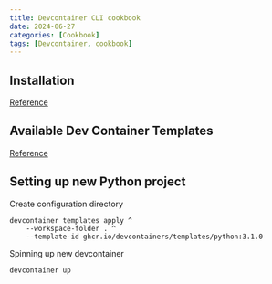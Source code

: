 ```yaml
---
title: Devcontainer CLI cookbook
date: 2024-06-27
categories: [Cookbook]
tags: [Devcontainer, cookbook]
---
```


## Installation

[Reference](https://code.visualstudio.com/docs/devcontainers/devcontainer-cli#_installation)

## Available Dev Container Templates

[Reference](https://containers.dev/templates)

## Setting up new Python project

Create configuration directory

```shell
devcontainer templates apply ^
    --workspace-folder . ^
    --template-id ghcr.io/devcontainers/templates/python:3.1.0
```

Spinning up new devcontainer

```shell
devcontainer up
```
